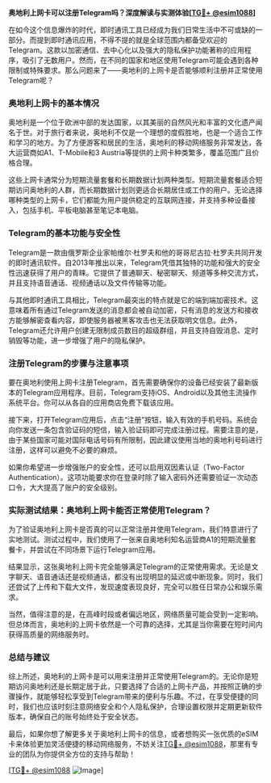 **奥地利上网卡可以注册Telegram吗？深度解读与实测体验[[TG💪+ @esim1088](https://t.me/s/esim1088)]**

在如今这个信息爆炸的时代，即时通讯工具已经成为我们日常生活中不可或缺的一部分。而提到即时通讯应用，不得不提的就是全球范围内都备受欢迎的Telegram。这款以加密通信、去中心化以及强大的隐私保护功能著称的应用程序，吸引了无数用户。然而，在不同的国家和地区使用Telegram可能会遇到各种限制或特殊要求。那么问题来了——奥地利的上网卡是否能够顺利注册并正常使用Telegram呢？

### 奥地利上网卡的基本情况

奥地利是一个位于欧洲中部的发达国家，以其美丽的自然风光和丰富的文化遗产闻名于世。对于旅行者来说，奥地利不仅是一个理想的度假胜地，也是一个适合工作和学习的地方。为了方便游客和居民的生活，奥地利的移动网络服务非常发达，各大运营商如A1、T-Mobile和3 Austria等提供的上网卡种类繁多，覆盖范围广且价格合理。

这些上网卡通常分为短期流量套餐和长期数据计划两种类型。短期流量套餐适合短期访问奥地利的人群，而长期数据计划则更适合长期居住或工作的用户。无论选择哪种类型的上网卡，它们都能为用户提供稳定的互联网连接，并支持多种设备接入，包括手机、平板电脑甚至笔记本电脑。

### Telegram的基本功能与安全性

Telegram是一款由俄罗斯企业家帕维尔·杜罗夫和他的哥哥尼古拉·杜罗夫共同开发的即时通讯软件。自2013年推出以来，Telegram凭借其独特的功能和强大的安全性迅速获得了用户的青睐。它提供了普通聊天、秘密聊天、频道等多种交流方式，并且支持语音通话、视频通话以及文件传输等功能。

与其他即时通讯工具相比，Telegram最突出的特点就是它的端到端加密技术。这意味着所有通过Telegram发送的消息都会被自动加密，只有消息的发送方和接收方能够解密查看内容，即使服务器被黑客攻击也无法获取明文信息。此外，Telegram还允许用户创建无限制成员数目的超级群组，并且支持自毁消息、定时销毁等功能，进一步增强了用户的隐私保护。

### 注册Telegram的步骤与注意事项

要在奥地利使用上网卡注册Telegram，首先需要确保你的设备已经安装了最新版本的Telegram应用程序。目前，Telegram支持iOS、Android以及其他主流操作系统平台。你可以从各自的应用商店免费下载该应用。

接下来，打开Telegram应用后，点击“注册”按钮，输入有效的手机号码。系统会向你发送一条包含验证码的短信，输入验证码即可完成注册过程。需要注意的是，由于某些国家可能对国际电话号码有所限制，因此建议使用当地的奥地利号码进行注册，这样可以避免不必要的麻烦。

如果你希望进一步增强账户的安全性，还可以启用双因素认证（Two-Factor Authentication）。这项功能要求你在登录时除了输入密码外还需要验证一次动态口令，大大提高了账户的安全级别。

### 实际测试结果：奥地利上网卡能否正常使用Telegram？

为了验证奥地利上网卡是否真的可以正常注册并使用Telegram，我们特意进行了实地测试。测试过程中，我们使用了一张来自奥地利知名运营商A1的短期流量套餐卡，并尝试在不同场景下运行Telegram应用。

结果显示，这张奥地利上网卡完全能够满足Telegram的正常使用需求。无论是文字聊天、语音通话还是视频通话，都没有出现明显的延迟或中断现象。同时，我们还尝试了上传和下载大文件，发现速度表现良好，完全可以胜任日常办公和娱乐需求。

当然，值得注意的是，在高峰时段或者偏远地区，网络质量可能会受到一定影响。但总体而言，奥地利的上网卡依然是一个可靠的选择，尤其是当你需要在短时间内获得高质量的网络服务时。

### 总结与建议

综上所述，奥地利的上网卡是可以用来注册并正常使用Telegram的。无论你是短期访问奥地利还是长期定居于此，只要选择了合适的上网卡产品，并按照正确的步骤操作，就能够轻松享受到Telegram带来的便利与乐趣。不过，在享受便捷的同时，我们也应该时刻注意网络安全和个人隐私保护，合理设置权限并定期更新软件版本，确保自己的账号始终处于安全状态。

最后，如果你想了解更多关于奥地利上网卡的信息，或者想购买一张优质的eSIM卡来体验更加灵活便捷的移动网络服务，不妨关注[TG💪+ @esim1088](https://t.me/s/esim1088)，那里有专业的团队为你提供全方位的支持与帮助！

[[TG💪+ @esim1088](https://t.me/s/esim1088) ![Image](https://i.postimg.cc/4NQfJmqS/Snipaste-2025-05-13-00-14-12.png)]